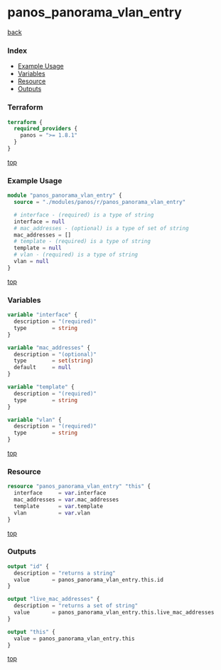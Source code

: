 # panos_panorama_vlan_entry

[back](../panos.md)

### Index

- [Example Usage](#example-usage)
- [Variables](#variables)
- [Resource](#resource)
- [Outputs](#outputs)

### Terraform

```terraform
terraform {
  required_providers {
    panos = ">= 1.8.1"
  }
}
```

[top](#index)

### Example Usage

```terraform
module "panos_panorama_vlan_entry" {
  source = "./modules/panos/r/panos_panorama_vlan_entry"

  # interface - (required) is a type of string
  interface = null
  # mac_addresses - (optional) is a type of set of string
  mac_addresses = []
  # template - (required) is a type of string
  template = null
  # vlan - (required) is a type of string
  vlan = null
}
```

[top](#index)

### Variables

```terraform
variable "interface" {
  description = "(required)"
  type        = string
}

variable "mac_addresses" {
  description = "(optional)"
  type        = set(string)
  default     = null
}

variable "template" {
  description = "(required)"
  type        = string
}

variable "vlan" {
  description = "(required)"
  type        = string
}
```

[top](#index)

### Resource

```terraform
resource "panos_panorama_vlan_entry" "this" {
  interface     = var.interface
  mac_addresses = var.mac_addresses
  template      = var.template
  vlan          = var.vlan
}
```

[top](#index)

### Outputs

```terraform
output "id" {
  description = "returns a string"
  value       = panos_panorama_vlan_entry.this.id
}

output "live_mac_addresses" {
  description = "returns a set of string"
  value       = panos_panorama_vlan_entry.this.live_mac_addresses
}

output "this" {
  value = panos_panorama_vlan_entry.this
}
```

[top](#index)